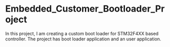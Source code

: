 # Embedded_Customer_Bootloader_Project
In this project, I am creating a custom boot loader for STM32F4XX based controller. The project has boot loader application and an user application.
